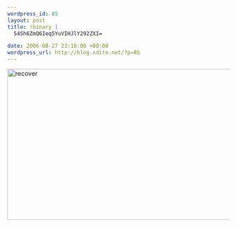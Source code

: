 ```yaml
--- 
wordpress_id: 85
layout: post
title: !binary |
  54Sh6ZmQ6Ieq5YuVIHJlY292ZXI=

date: 2006-08-27 23:16:00 +08:00
wordpress_url: http://blog.xdite.net/?p=85
---
```

<a href="http://www.flickr.com/photos/14765209@N00/226103965/" title="Photo Sharing"><img src="http://static.flickr.com/88/226103965_56ea80dd73_o.jpg" alt="recover" height="344" width="957" /></a>
